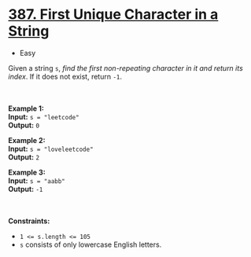 # [387. First Unique Character in a String](https://leetcode.com/problems/first-unique-character-in-a-string/description/)

- Easy

Given a string `s`, _find the first non-repeating character in it and return its index_. If it does not exist,
return `-1`.

<br><br>
**Example 1:** \
**Input:** `s = "leetcode"` \
**Output:** `0`

**Example 2:** \
**Input:** `s = "loveleetcode"` \
**Output:** `2`

**Example 3:** \
**Input:** `s = "aabb"` \
**Output:** `-1`

<br><br>
**Constraints:**

- `1 <= s.length <= 105`
- `s` consists of only lowercase English letters.